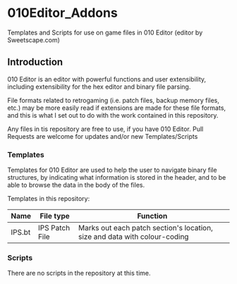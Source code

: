 # 010Editor_Addons

Templates and Scripts for use on game files in 010 Editor (editor by Sweetscape.com)

## Introduction

010 Editor is an editor with powerful functions and user extensibility, including
extensibility for the hex editor and binary file parsing.

File formats related to retrogaming (i.e. patch files, backup memory files, etc.) may
be more easily read if extensions are made for these file formats, and this is what I
set out to do with the work contained in this repository.

Any files in tis repository are free to use, if you have 010 Editor.
Pull Requests are welcome for updates and/or new Templates/Scripts


### Templates

Templates for 010 Editor are used to help the user to navigate binary file structures,
by indicating what information is stored in the header, and to be able to browse the
data in the body of the files.

Templates in this repository:

| Name | File type | Function |
|------|-----------|----------|
| IPS.bt | IPS Patch File | Marks out each patch section's location, size and data with colour-coding |


### Scripts

There are no scripts in the repository at this time.
